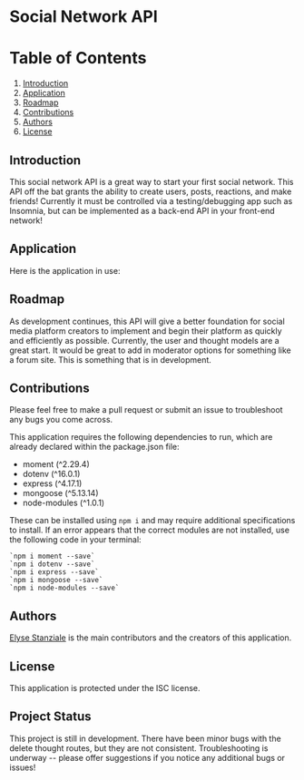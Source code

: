 # Social Network API
# Table of Contents
1. [Introduction](#introduction)
2. [Application](#application)
3. [Roadmap](#roadmap)
4. [Contributions](#contributions)
5. [Authors](#authors)
6. [License](#license)


## <a id="introduction">Introduction</a>
This social network API is a great way to start your first social network. This API off the bat grants the ability to create users, posts, reactions, and make friends! Currently it must be controlled via a testing/debugging app such as Insomnia, but can be implemented as a back-end API in your front-end network!

## <a id="application">Application</a>
Here is the application in use:



## <a id="roadmap">Roadmap</a>
As development continues, this API will give a better foundation for social media platform creators to implement and begin their platform as quickly and efficiently as possible. Currently, the user and thought models are a great start. It would be great to add in moderator options for something like a forum site. This is something that is in development.

## <a id="contributions">Contributions</a>
Please feel free to make a pull request or submit an issue to troubleshoot any bugs you come across.

This application requires the following dependencies to run, which are already declared within the package.json file:
* moment (^2.29.4)
* dotenv (^16.0.1)
* express (^4.17.1)
* mongoose (^5.13.14)
* node-modules (^1.0.1)

These can be installed using `npm i` and may require additional specifications to install. If an error appears that the correct modules are not installed, use the following code in your terminal:

    `npm i moment --save`
    `npm i dotenv --save`
    `npm i express --save`
    `npm i mongoose --save`
    `npm i node-modules --save`

## <a id="authors">Authors</a>
[Elyse Stanziale](https://github.com/elystanz) is the main contributors and the creators of this application.

## <a id="license">License</a>
This application is protected under the ISC license.

## <a id=#status>Project Status</a>
This project is still in development. There have been minor bugs with the delete thought routes, but they are not consistent. Troubleshooting is underway -- please offer suggestions if you notice any additional bugs or issues!
